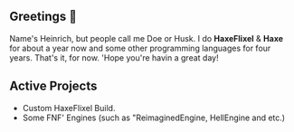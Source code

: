 ## Greetings 👋

Name's Heinrich, but people call me Doe or Husk.
I do **HaxeFlixel** & **Haxe** for about a year now and some other programming languages for four years.
That's it, for now. 'Hope you're havin a great day!

## Active Projects
- Custom HaxeFlixel Build.
- Some FNF' Engines (such as "ReimaginedEngine, HellEngine and etc.)
<!--
**hxida/hxida** is a ✨ _special_ ✨ repository because its `README.md` (this file) appears on your GitHub profile.

Here are some ideas to get you started:

- 🔭 I’m currently working on ...
- 🌱 I’m currently learning ...
- 👯 I’m looking to collaborate on ...
- 🤔 I’m looking for help with ...
- 💬 Ask me about ...
- 📫 How to reach me: ...
- 😄 Pronouns: ...
- ⚡ Fun fact: ...
-->
